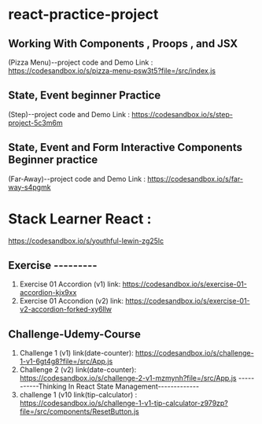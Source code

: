# react-practice-project

## Working With Components , Proops , and JSX 
(Pizza Menu)--project code and Demo Link : https://codesandbox.io/s/pizza-menu-psw3t5?file=/src/index.js
## State, Event beginner Practice 
(Step)--project code and Demo Link : https://codesandbox.io/s/step-project-5c3m6m
## State, Event and Form Interactive Components Beginner practice 
(Far-Away)--project code and Demo Link : https://codesandbox.io/s/far-way-s4pgmk

# Stack Learner React :
https://codesandbox.io/s/youthful-lewin-zg25lc

## Exercise ---------
1. Exercise 01 Accordion (v1)
link: https://codesandbox.io/s/exercise-01-accordion-kjx9xx
2. Exercise 01 Accondion (v2)
link: https://codesandbox.io/s/exercise-01-v2-accordion-forked-xy6llw


## Challenge-Udemy-Course 
1) Challenge 1 (v1) link(date-counter): https://codesandbox.io/s/challenge-1-v1-6gt4g8?file=/src/App.js   
2) Challenge 2 (v2) link(date-counter): https://codesandbox.io/s/challenge-2-v1-mzmynh?file=/src/App.js
-----------Thinking In React State Management-------------  
4) challenge 1 (v10 link(tip-calculator) : https://codesandbox.io/s/challenge-1-v1-tip-calculator-z979zp?file=/src/components/ResetButton.js
